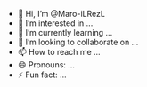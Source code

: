 - 👋 Hi, I’m @Maro-iLRezL
- 👀 I’m interested in ...
- 🌱 I’m currently learning ...
- 💞️ I’m looking to collaborate on ...
- 📫 How to reach me ...
- 😄 Pronouns: ...
- ⚡ Fun fact: ...

<!---
Maro-iLRezL/Maro-iLRezL is a ✨ special ✨ repository because its `README.md` (this file) appears on your GitHub profile.
You can click the Preview link to take a look at your changes.
--->
